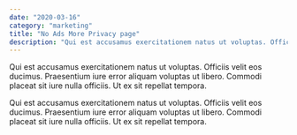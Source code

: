 ```yaml
---
date: "2020-03-16"
category: "marketing"
title: "No Ads More Privacy page"
description: "Qui est accusamus exercitationem natus ut voluptas. Officiis velit eos ducimus. Praesentium iure error aliquam voluptas ut libero. Commodi placeat sit iure nulla officiis. Ut ex sit repellat tempora."
---
```


Qui est accusamus exercitationem natus ut voluptas. Officiis velit eos ducimus. Praesentium iure error aliquam voluptas ut libero. Commodi placeat sit iure nulla officiis. Ut ex sit repellat tempora.

Qui est accusamus exercitationem natus ut voluptas. Officiis velit eos ducimus. Praesentium iure error aliquam voluptas ut libero. Commodi placeat sit iure nulla officiis. Ut ex sit repellat tempora.
